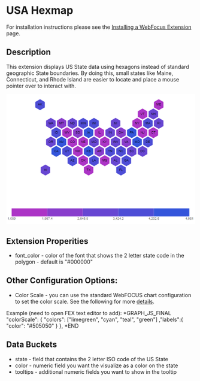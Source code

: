 # USA Hexmap

For installation instructions please see the [Installing a WebFocus Extension](https://github.com/ibi/wf-extensions-chart/wiki/Installing-a-WebFocus-Extension) page.

## Description

This extension displays US State data using hexagons instead of standard geographic State boundaries. By doing this, small states like Maine, Connecticut, and Rhode Island are easier to locate and place a mouse pointer over to interact with.

![screenshot_1](https://github.com/ibi/wf-extensions-chart/blob/master/com.ibi.usa.hexmap/screenshots/hexmap.png)

## Extension Properities

* font_color - color of the font that shows the 2 letter state code in the polygon - default is "#000000"

## Other Configuration Options:

* Color Scale - you can use the standard WebFOCUS chart configuration to set the color scale. See the following for more [details](https://webfocusinfocenter.informationbuilders.com/wfappent/TL4s/TL_js/source/special131.htm). 

Example (need to open FEX text editor to add):
*GRAPH_JS_FINAL
"colorScale": {
    "colors": ["limegreen", "cyan", "teal", "green"]
    ,"labels":{
        "color": "#505050"
    }
},
*END
## Data Buckets

* state - field that contains the 2 letter ISO code of the US State
* color - numeric field you want the visualize as a color on the state
* tooltips - additional numeric fields you want to show in the tooltip